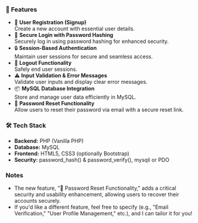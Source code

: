 

### 🚀 Features
- 📝 **User Registration (Signup)**  
  Create a new account with essential user details.
- 🔐 **Secure Login with Password Hashing**  
  Securely log in using password hashing for enhanced security.
- 🔒 **Session-Based Authentication**  
  Maintain user sessions for secure and seamless access.
- 🚪 **Logout Functionality**  
  Safely end user sessions.
- ⚠️ **Input Validation & Error Messages**  
  Validate user inputs and display clear error messages.
- 📦 **MySQL Database Integration**  
  Store and manage user data efficiently in MySQL.
- 🔑 **Password Reset Functionality**  
  Allow users to reset their password via email with a secure reset link.

### 🛠️ Tech Stack
- **Backend:** PHP (Vanilla PHP)  
- **Database:** MySQL  
- **Frontend:** HTML5, CSS3 (optionally Bootstrap)  
- **Security:** password_hash() & password_verify(), mysqli or PDO


### Notes
- The new feature, "🔑 Password Reset Functionality," adds a critical security and usability enhancement, allowing users to recover their accounts securely.
- If you'd like a different feature, feel free to specify (e.g., "Email Verification," "User Profile Management," etc.), and I can tailor it for you!
